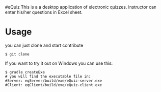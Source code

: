 #eQuiz
This is a a desktop application of electronic quizzes. Instructor can enter his/her questions in Excel sheet. 

# Usage
you can just clone and start contribute

```
$ git clone
```
If you want to try it out on Windows you can use this:
```
$ gradle createExe
# you will find the executable file in:
#Server: eqServer/build/exe/eQuiz-server.exe
#Client: eqClient/build/exe/eQuiz-client.exe
```
